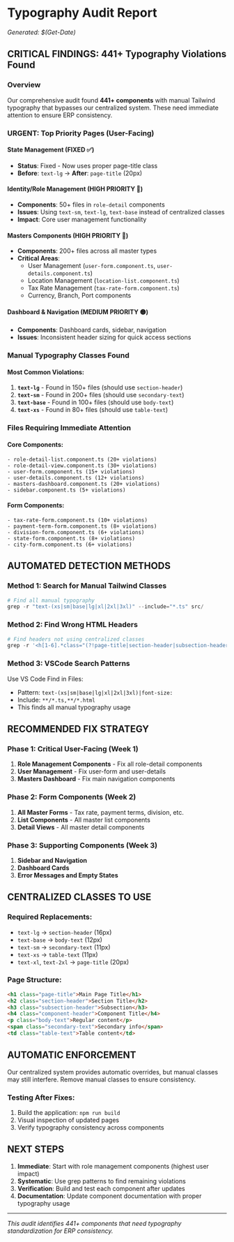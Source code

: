 # Typography Audit Report
*Generated: $(Get-Date)*

## CRITICAL FINDINGS: 441+ Typography Violations Found

### Overview
Our comprehensive audit found **441+ components** with manual Tailwind typography that bypasses our centralized system. These need immediate attention to ensure ERP consistency.

### URGENT: Top Priority Pages (User-Facing)

#### State Management (FIXED ✅)
- **Status**: Fixed - Now uses proper page-title class
- **Before**: `text-lg` → **After**: `page-title` (20px)

#### Identity/Role Management (HIGH PRIORITY 🔴)
- **Components**: 50+ files in `role-detail` components
- **Issues**: Using `text-sm`, `text-lg`, `text-base` instead of centralized classes
- **Impact**: Core user management functionality

#### Masters Components (HIGH PRIORITY 🔴)
- **Components**: 200+ files across all master types
- **Critical Areas**:
  - User Management (`user-form.component.ts`, `user-details.component.ts`)
  - Location Management (`location-list.component.ts`)
  - Tax Rate Management (`tax-rate-form.component.ts`)
  - Currency, Branch, Port components

#### Dashboard & Navigation (MEDIUM PRIORITY 🟡)
- **Components**: Dashboard cards, sidebar, navigation
- **Issues**: Inconsistent header sizing for quick access sections

### Manual Typography Classes Found

#### Most Common Violations:
1. **`text-lg`** - Found in 150+ files (should use `section-header`)
2. **`text-sm`** - Found in 200+ files (should use `secondary-text`)
3. **`text-base`** - Found in 100+ files (should use `body-text`)
4. **`text-xs`** - Found in 80+ files (should use `table-text`)

### Files Requiring Immediate Attention

#### Core Components:
```
- role-detail-list.component.ts (20+ violations)
- role-detail-view.component.ts (30+ violations)
- user-form.component.ts (15+ violations)
- user-details.component.ts (12+ violations)
- masters-dashboard.component.ts (20+ violations)
- sidebar.component.ts (5+ violations)
```

#### Form Components:
```
- tax-rate-form.component.ts (10+ violations)
- payment-term-form.component.ts (8+ violations)
- division-form.component.ts (6+ violations)
- state-form.component.ts (8+ violations)
- city-form.component.ts (6+ violations)
```

## AUTOMATED DETECTION METHODS

### Method 1: Search for Manual Tailwind Classes
```powershell
# Find all manual typography
grep -r "text-(xs|sm|base|lg|xl|2xl|3xl)" --include="*.ts" src/
```

### Method 2: Find Wrong HTML Headers
```powershell
# Find headers not using centralized classes
grep -r '<h[1-6].*class="(?!page-title|section-header|subsection-header|component-header)' --include="*.ts" src/
```

### Method 3: VSCode Search Patterns
Use VS Code Find in Files:
- Pattern: `text-(xs|sm|base|lg|xl|2xl|3xl)|font-size:`
- Include: `**/*.ts,**/*.html`
- This finds all manual typography usage

## RECOMMENDED FIX STRATEGY

### Phase 1: Critical User-Facing (Week 1)
1. **Role Management Components** - Fix all role-detail components
2. **User Management** - Fix user-form and user-details
3. **Masters Dashboard** - Fix main navigation components

### Phase 2: Form Components (Week 2)
1. **All Master Forms** - Tax rate, payment terms, division, etc.
2. **List Components** - All master list components
3. **Detail Views** - All master detail components

### Phase 3: Supporting Components (Week 3)
1. **Sidebar and Navigation**
2. **Dashboard Cards**
3. **Error Messages and Empty States**

## CENTRALIZED CLASSES TO USE

### Required Replacements:
- `text-lg` → `section-header` (16px)
- `text-base` → `body-text` (12px)
- `text-sm` → `secondary-text` (11px)
- `text-xs` → `table-text` (11px)
- `text-xl`, `text-2xl` → `page-title` (20px)

### Page Structure:
```html
<h1 class="page-title">Main Page Title</h1>
<h2 class="section-header">Section Title</h2>
<h3 class="subsection-header">Subsection</h3>
<h4 class="component-header">Component Title</h4>
<p class="body-text">Regular content</p>
<span class="secondary-text">Secondary info</span>
<td class="table-text">Table content</td>
```

## AUTOMATIC ENFORCEMENT

Our centralized system provides automatic overrides, but manual classes may still interfere. Remove manual classes to ensure consistency.

### Testing After Fixes:
1. Build the application: `npm run build`
2. Visual inspection of updated pages
3. Verify typography consistency across components

## NEXT STEPS

1. **Immediate**: Start with role management components (highest user impact)
2. **Systematic**: Use grep patterns to find remaining violations
3. **Verification**: Build and test each component after updates
4. **Documentation**: Update component documentation with proper typography usage

---
*This audit identifies 441+ components that need typography standardization for ERP consistency.*
